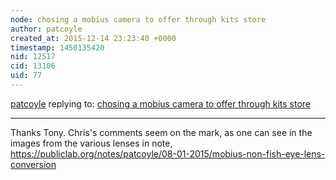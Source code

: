 ```yaml
---
node: chosing a mobius camera to offer through kits store
author: patcoyle
created_at: 2015-12-14 23:23:40 +0000
timestamp: 1450135420
nid: 12517
cid: 13106
uid: 77
---
```




[patcoyle](../profile/patcoyle) replying to: [chosing a mobius camera to offer through kits store](../notes/tonyc/12-14-2015/chosing-a-mobius-camera-to-offer-through-kits-store)

----
Thanks Tony. Chris's comments seem on the mark, as one can see in the images from the various lenses in note, https://publiclab.org/notes/patcoyle/08-01-2015/mobius-non-fish-eye-lens-conversion